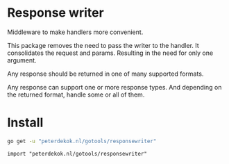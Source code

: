 # Response writer
Middleware to make handlers more convenient.

This package removes the need to pass the writer to the handler.
It consolidates the request and params. Resulting in the need for only one argument. 

Any response should be returned in one of many supported formats.

Any response can support one or more response types. And depending on the returned format, handle some or all of them.

# Install
```bash
go get -u "peterdekok.nl/gotools/responsewriter"
```

```golang
import "peterdekok.nl/gotools/responsewriter"
```

